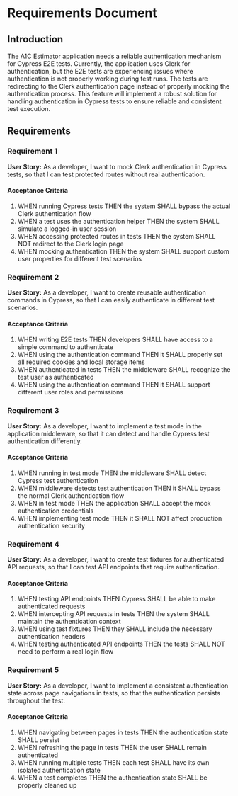 # Requirements Document

## Introduction

The A1C Estimator application needs a reliable authentication mechanism for Cypress E2E tests. Currently, the application uses Clerk for authentication, but the E2E tests are experiencing issues where authentication is not properly working during test runs. The tests are redirecting to the Clerk authentication page instead of properly mocking the authentication process. This feature will implement a robust solution for handling authentication in Cypress tests to ensure reliable and consistent test execution.

## Requirements

### Requirement 1

**User Story:** As a developer, I want to mock Clerk authentication in Cypress tests, so that I can test protected routes without real authentication.

#### Acceptance Criteria

1. WHEN running Cypress tests THEN the system SHALL bypass the actual Clerk authentication flow
2. WHEN a test uses the authentication helper THEN the system SHALL simulate a logged-in user session
3. WHEN accessing protected routes in tests THEN the system SHALL NOT redirect to the Clerk login page
4. WHEN mocking authentication THEN the system SHALL support custom user properties for different test scenarios

### Requirement 2

**User Story:** As a developer, I want to create reusable authentication commands in Cypress, so that I can easily authenticate in different test scenarios.

#### Acceptance Criteria

1. WHEN writing E2E tests THEN developers SHALL have access to a simple command to authenticate
2. WHEN using the authentication command THEN it SHALL properly set all required cookies and local storage items
3. WHEN authenticated in tests THEN the middleware SHALL recognize the test user as authenticated
4. WHEN using the authentication command THEN it SHALL support different user roles and permissions

### Requirement 3

**User Story:** As a developer, I want to implement a test mode in the application middleware, so that it can detect and handle Cypress test authentication differently.

#### Acceptance Criteria

1. WHEN running in test mode THEN the middleware SHALL detect Cypress test authentication
2. WHEN middleware detects test authentication THEN it SHALL bypass the normal Clerk authentication flow
3. WHEN in test mode THEN the application SHALL accept the mock authentication credentials
4. WHEN implementing test mode THEN it SHALL NOT affect production authentication security

### Requirement 4

**User Story:** As a developer, I want to create test fixtures for authenticated API requests, so that I can test API endpoints that require authentication.

#### Acceptance Criteria

1. WHEN testing API endpoints THEN Cypress SHALL be able to make authenticated requests
2. WHEN intercepting API requests in tests THEN the system SHALL maintain the authentication context
3. WHEN using test fixtures THEN they SHALL include the necessary authentication headers
4. WHEN testing authenticated API endpoints THEN the tests SHALL NOT need to perform a real login flow

### Requirement 5

**User Story:** As a developer, I want to implement a consistent authentication state across page navigations in tests, so that the authentication persists throughout the test.

#### Acceptance Criteria

1. WHEN navigating between pages in tests THEN the authentication state SHALL persist
2. WHEN refreshing the page in tests THEN the user SHALL remain authenticated
3. WHEN running multiple tests THEN each test SHALL have its own isolated authentication state
4. WHEN a test completes THEN the authentication state SHALL be properly cleaned up